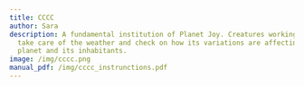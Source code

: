 ```yaml
---
title: CCCC
author: Sara
description: A fundamental institution of Planet Joy. Creatures working here
  take care of the weather and check on how its variations are affecting the
  planet and its inhabitants.
image: /img/cccc.png
manual_pdf: /img/cccc_instrunctions.pdf
---
```

